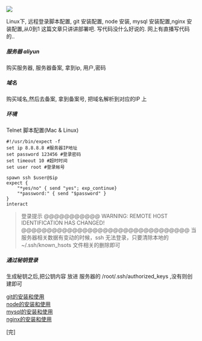 

![](https://chuchur.com/upload/2017-8-6/1506764023749.jpg)

Linux下, 远程登录脚本配置, git 安装配置, node 安装, mysql 安装配置,nginx 安装配置,从0到1
这篇文章只讲讲部署吧. 写代码没什么好说的. 网上有直播写代码的..


##### 服务器 aliyun
购买服务器, 服务器备案, 拿到ip, 用户,密码

##### 域名
购买域名,然后去备案, 拿到备案号, 把域名解析到对应的IP 上

##### 环境
Telnet 脚本配置(Mac & Linux)
```
#!/usr/bin/expect -f
set ip 8.8.8.8 #服务器IP地址
set password 123456 #登录密码
set timeout 10 #超时时间
set user root #登录帐号

spawn ssh $user@$ip
expect {
	"*yes/no" { send "yes"; exp_continue}
	"*password:" { send "$password" }
}
interact
```
>登录提示
@@@@@@@@@@@
WARNING: REMOTE HOST IDENTIFICATION HAS CHANGED! @@@@@@@@@@@@@@@@@@@@@@@@@@@@@@@@@
当服务器相关数据有变动的时候，ssh 无法登录，只要清除本地的~/.ssh/known_hsots 文件相关的删除即可

##### 通过秘钥登录 

生成秘钥之后,把公钥内容 放进 服务器的 /root/.ssh/authorized_keys ,没有则创建即可

[git的安装和使用](https://chuchur.com/article/git-install)    
[node的安装和使用](https://chuchur.com/article/node-install)    
[mysql的安装和使用](https://chuchur.com/article/mysql-install)    
[nginx的安装和使用](https://chuchur.com/article/nginx-install)    

[完]
